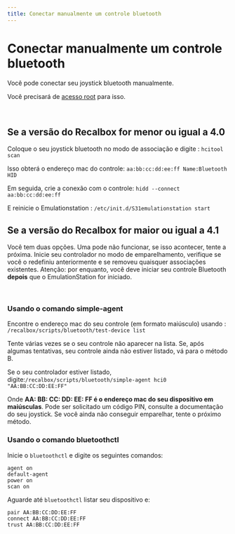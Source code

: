 ```yaml
---
title: Conectar manualmente um controle bluetooth
---
```


# Conectar manualmente um controle bluetooth

Você pode conectar seu joystick bluetooth manualmente.

Você precisará de [acesso root](https://recalbox.gitbook.io/tutorials/v/portugues/sistema/acesso/acesso-root-via-terminal) para isso.

​

## Se a versão do Recalbox for menor ou igual a 4.0​ <a id="se-a-versao-do-recalbox-for-menor-ou-igual-a-4-0"></a>

Coloque o seu joystick bluetooth no modo de associação e digite : `hcitool scan`

Isso obterá o endereço mac do controle: `aa:bb:cc:dd:ee:ff Name:Bluetooth HID`

Em seguida, crie a conexão com o controle: `hidd --connect aa:bb:cc:dd:ee:ff`

E reinicie o Emulationstation : `/etc/init.d/S31emulationstation start`

## Se a versão do Recalbox for maior ou igual a 4.1 <a id="se-a-versao-do-recalbox-for-maior-ou-igual-a-4-1"></a>

Você tem duas opções. Uma pode não funcionar, se isso acontecer, tente a próxima. Inicie seu controlador no modo de emparelhamento, verifique se você o redefiniu anteriormente e se removeu quaisquer associações existentes. Atenção: por enquanto, você deve iniciar seu controle Bluetooth **depois** que o EmulationStation for iniciado.

​

### Usando o comando simple-agent <a id="usando-o-comando-simple-agent"></a>

Encontre o endereço mac do seu controle \(em formato maiúsculo\) usando : `/recalbox/scripts/bluetooth/test-device list`

Tente várias vezes se o seu controle não aparecer na lista. Se, após algumas tentativas, seu controle ainda não estiver listado, vá para o método B.

Se o seu controlador estiver listado, digite:`/recalbox/scripts/bluetooth/simple-agent hci0 "AA:BB:CC:DD:EE:FF"`

Onde **AA: BB: CC: DD: EE: FF é o endereço mac do seu dispositivo em maiúsculas**. Pode ser solicitado um código PIN, consulte a documentação do seu joystick. Se você ainda não conseguir emparelhar, tente o próximo método.

### ​Usando o comando bluetoothctl <a id="usando-o-comando-bluetoothctl"></a>

Inicie o `bluetoothctl` e digite os seguintes comandos:

```text
agent on
default-agent
power on
scan on
```

Aguarde até `bluetoothctl` listar seu dispositivo e:

```text
pair AA:BB:CC:DD:EE:FF
connect AA:BB:CC:DD:EE:FF
trust AA:BB:CC:DD:EE:FF
```

